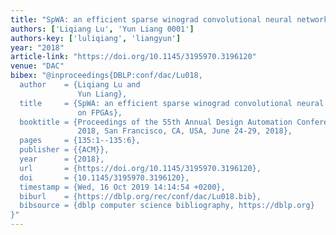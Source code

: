 ```yaml
---
title: "SpWA: an efficient sparse winograd convolutional neural networks accelerator on FPGAs"
authors: ['Liqiang Lu', 'Yun Liang 0001']
authors-key: ['luliqiang', 'liangyun']
year: "2018"
article-link: "https://doi.org/10.1145/3195970.3196120"
venue: "DAC"
bibex: "@inproceedings{DBLP:conf/dac/Lu018,
  author    = {Liqiang Lu and
               Yun Liang},
  title     = {SpWA: an efficient sparse winograd convolutional neural networks accelerator
               on FPGAs},
  booktitle = {Proceedings of the 55th Annual Design Automation Conference, {DAC}
               2018, San Francisco, CA, USA, June 24-29, 2018},
  pages     = {135:1--135:6},
  publisher = {{ACM}},
  year      = {2018},
  url       = {https://doi.org/10.1145/3195970.3196120},
  doi       = {10.1145/3195970.3196120},
  timestamp = {Wed, 16 Oct 2019 14:14:54 +0200},
  biburl    = {https://dblp.org/rec/conf/dac/Lu018.bib},
  bibsource = {dblp computer science bibliography, https://dblp.org}
}"
---
```

